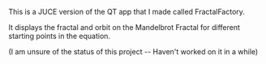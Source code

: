 This is a JUCE version of the QT app that I made called FractalFactory.

It displays the fractal and orbit on the Mandelbrot Fractal for different starting points in the equation.

(I am unsure of the status of this project -- Haven't worked on it in a while)
